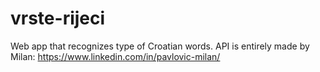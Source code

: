# vrste-rijeci
Web app that recognizes type of Croatian words. API is entirely made by Milan: https://www.linkedin.com/in/pavlovic-milan/
